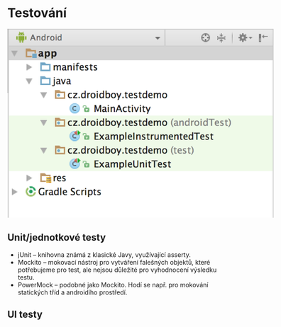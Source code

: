 # Testování
<div style="text-align: center;">
    <img src="./img/10-structure.png" alt="Anonymní třída" style="max-width: 600px;" />
</div>

## Unit/jednotkové testy
* jUnit – knihovna známá z klasické Javy, využívající asserty.
* Mockito – mokovací nástroj pro vytváření falešných objektů, které potřebujeme pro test, ale nejsou důležité pro vyhodnocení výsledku testu.
* PowerMock – podobné jako Mockito. Hodí se např. pro mokování statických tříd a androidího prostředí.

## UI testy